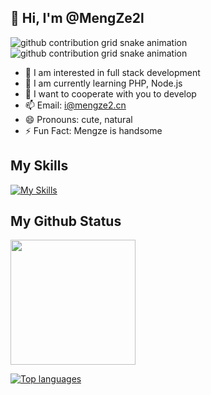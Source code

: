## 👋 Hi, I'm @MengZe2l

![github contribution grid snake animation](https://raw.githubusercontent.com/MengZe2l/MengZe2l/output/github-contribution-grid-snake-dark.svg#gh-dark-mode-only)
![github contribution grid snake animation](https://raw.githubusercontent.com/MengZe2l/MengZe2l/output/github-contribution-grid-snake-dark.svg#gh-dark-mode-only)

- 👀 I am interested in full stack development
- 🌱 I am currently learning PHP, Node.js
- 💞️ I want to cooperate with you to develop
- 📫 Email: i@mengze2.cn
- 😄 Pronouns: cute, natural
- ⚡ Fun Fact: Mengze is handsome

## My Skills

[![My Skills](https://skillicons.dev/icons?i=html,css,tailwind,js,react,vite,ts,next,expressjs,nodejs,mongodb,firebase,md,git,github,vscode,jest,styledcomponents,postman,stackoverflow,php,nginx,vue,c,java,ruby,python,gitlab,go,sh&perline=13)](#)

## My Github Status

<img height=200 align="center" src="https://my-stats-43gk.vercel.app/api?username=MengZe2l&show_icons=true&theme=radical&hide=contribs,issues&show=discussions_answered&rank_icon=github&include_all_commits=true&card_width=150" />

 [![Top languages](https://github-readme-mwendwa.vercel.app/api/top-langs/?username=MengZe2l&layout=compact&count_private=true&theme=blue-green&title_color=00b3ff)](#)

<!---
MengZe2l/MengZe2l is a ✨ special ✨ repository because its `README.md` (this file) appears on your GitHub profile.
You can click the Preview link to take a look at your changes.
--->
